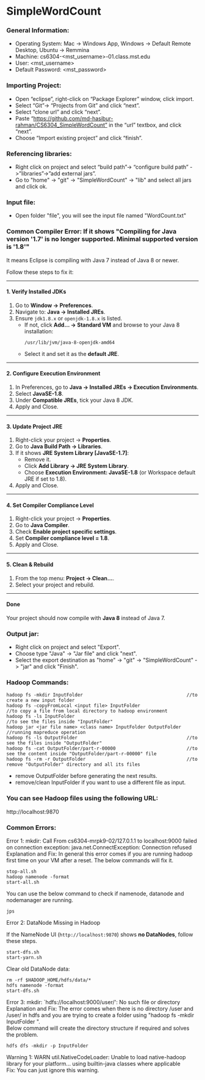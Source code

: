# SimpleWordCount

### General Information:

* Operating System:         Mac -> Windows App, Windows -> Default Remote Desktop, Ubuntu -> Remmina
* Machine:                  cs6304-<mst_username>-01.class.mst.edu
* User:                     <mst_username>
* Default Password:         <mst_password>

### Importing Project:
* Open “eclipse”, right-click on “Package Explorer” window, click import.
* Select “Git”-> “Projects from Git” and click “next”.
* Select “clone url” and click “next”.
* Paste “https://github.com/md-hasibur-rahman/CS6304_SimpleWordCount” in the “url” textbox, and click “next”. 
* Choose “Import existing project” and click “finish”.

### Referencing libraries:
* Right click on project and select “build path”-> “configure build path” ->”libraries”->”add external jars”.
* Go to "home" -> "git" -> "SimpleWordCount" -> "lib" and select all jars and click ok.

### Input file:
* Open folder "file", you will see the input file named "WordCount.txt"

### Common Compiler Error: If it shows "Compiling for Java version '1.7' is no longer supported. Minimal supported version is '1.8'" 

It means Eclipse is compiling with Java 7 instead of Java 8 or newer.

Follow these steps to fix it:

---

#### 1. Verify Installed JDKs
1. Go to **Window → Preferences**.
2. Navigate to: **Java → Installed JREs**.
3. Ensure `jdk1.8.x` or `openjdk-1.8.x` is listed.
   - If not, click **Add… → Standard VM** and browse to your Java 8 installation:
     ```
     /usr/lib/jvm/java-8-openjdk-amd64
     ```
   - Select it and set it as the **default JRE**.

---

#### 2. Configure Execution Environment
1. In Preferences, go to **Java → Installed JREs → Execution Environments**.
2. Select **JavaSE-1.8**.
3. Under **Compatible JREs**, tick your Java 8 JDK.
4. Apply and Close.

---

#### 3. Update Project JRE
1. Right-click your project → **Properties**.
2. Go to **Java Build Path → Libraries**.
3. If it shows **JRE System Library [JavaSE-1.7]**:
   - Remove it.
   - Click **Add Library → JRE System Library**.
   - Choose **Execution Environment: JavaSE-1.8** (or Workspace default JRE if set to 1.8).
4. Apply and Close.

---

#### 4. Set Compiler Compliance Level
1. Right-click your project → **Properties**.
2. Go to **Java Compiler**.
3. Check **Enable project specific settings**.
4. Set **Compiler compliance level = 1.8**.
5. Apply and Close.

---

#### 5. Clean & Rebuild
1. From the top menu: **Project → Clean…**.
2. Select your project and rebuild.

---

#### Done
Your project should now compile with **Java 8** instead of Java 7.

### Output jar:
* Right click on project and select "Export".
* Choose type "Java" -> "Jar file" and click "next".
* Select the export destination as "home" -> "git" -> "SimpleWordCount" -> "jar" and click "Finish".

### Hadoop Commands:
```
hadoop fs -mkdir InputFolder                                      //to create a new input folder
hadoop fs -copyFromLocal <input file> InputFolder                  //to copy a file from local directory to hadoop environment
hadoop fs -ls InputFolder                                          //to see the files inside "InputFolder"
hadoop jar <jar file name> <class name> InputFolder OutputFolder   //running mapreduce operation
hadoop fs -ls OutputFolder                                        //to see the files inside "OutputFolder"
hadoop fs -cat OutputFolder/part-r-00000                          //to see the content inside "OutputFolder/part-r-00000" file
hadoop fs -rm -r OutputFolder                                     //to remove "OutputFolder" directory and all its files
```

- remove OutputFolder before generating the next results.
- remove/clean InputFolder if you want to use a different file as input.

### You can see Hadoop files using the following URL:
http://localhost:9870

### Common Errors:
Error 1: mkdir: Call From cs6304-mrpk9-02/127.0.1.1 to localhost:9000 failed on connection exception: java.net.ConnectException: Connection refused  
Explanation and Fix: In general this error comes if you are running hadoop first time on your VM after a reset. The below commands will fix it.
```
stop-all.sh
hadoop namenode -format
start-all.sh
```
You can use the below command to check if namenode, datanode and nodemanager are running.
```
jps

```
Error 2: DataNode Missing in Hadoop

If the NameNode UI (`http://localhost:9870`) shows **no DataNodes**, follow these steps.
```
start-dfs.sh
start-yarn.sh
```
Clear old DataNode data:
```
rm -rf $HADOOP_HOME/hdfs/data/*
hdfs namenode -format
start-dfs.sh
```
Error 3: mkdir: `hdfs://localhost:9000/user/<username>': No such file or directory  
Explanation and Fix: The error comes when there is no directory /user and /user/<username> in hdfs and you are trying to create a folder using "hadoop fs -mkdir InputFolder ".   
Below command will create the directory structure if required and solves the problem.
```
hdfs dfs -mkdir -p InputFolder
```

Warning 1: WARN util.NativeCodeLoader: Unable to load native-hadoop library for your platform... using builtin-java classes where applicable  
Fix: You can just ignore this warning.


